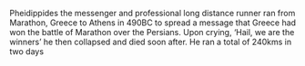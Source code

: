 Pheidippides the messenger and professional long distance runner ran from Marathon, Greece to Athens in 490BC to spread a message that Greece had won the battle of Marathon over the Persians. Upon crying, ‘Hail, we are the winners’ he then collapsed and died soon after. He ran a total of 240kms in two days


